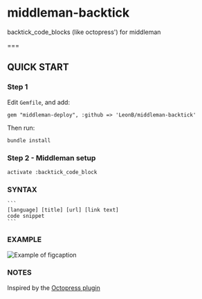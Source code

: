 middleman-backtick
==================

backtick_code_blocks (like octopress') for middleman

===

## QUICK START

### Step 1

Edit `Gemfile`, and add:

    gem "middleman-deploy", :github => 'LeonB/middleman-backtick'

Then run:

    bundle install

### Step 2 - Middleman setup

```
activate :backtick_code_block
```

### SYNTAX

    ```
    [language] [title] [url] [link text]
    code snippet
    ```

### EXAMPLE

![Example of figcaption](https://raw.github.com/LeonB/middleman-backtick/master/figcaption_example.png)

### NOTES

Inspired by the [Octopress plugin](http://octopress.org/docs/plugins/backtick-codeblock/)
